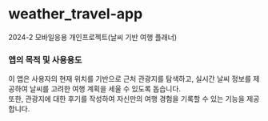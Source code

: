 # weather_travel-app
2024-2 모바일응용 개인프로젝트(날씨 기반 여행 플래너) <br>

### 앱의 목적 및 사용용도 <br>
이 앱은 사용자의 현재 위치를 기반으로 근처 관광지를 탐색하고, 실시간 날씨 정보를 제공하여 날씨를 고려한 여행 계획을 세울 수 있도록 돕습니다. <br>
또한, 관광지에 대한 후기를 작성하여 자신만의 여행 경험을 기록할 수 있는 기능을 제공합니다.
